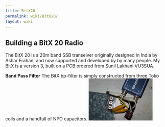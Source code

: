 ```yaml
---
title: BitX20
permalink: wiki/BitX20/
layout: wiki
---
```


Building a BitX 20 Radio
------------------------

The BitX 20 is a 20m band SSB transeiver originally designed in India by
Ashar Frahan, and now supported and developed by by many people. My BitX
is a version 3, built on a PCB ordered from Sunil Lakhani VU3SUA.

**Band Pass Filter** The BitX bp-filter is simply constructed from three
Toko coils and a handfull of NPO capacitors.
<img src="Bp-filter_001.jpg" title="fig:Bandpass filter under test" alt="Bandpass filter under test" width="200" />
